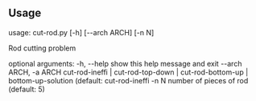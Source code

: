 ## Usage

usage: cut-rod.py [-h] [--arch ARCH] [-n N]

Rod cutting problem

optional arguments:
  -h, --help            show this help message and exit
  --arch ARCH, -a ARCH  cut-rod-ineffi | cut-rod-top-down | cut-rod-bottom-up
                        | bottom-up-solution (default: cut-rod-ineffi
  -n N                  number of pieces of rod (default: 5)

